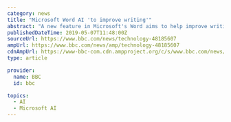 ```yaml
---
category: news
title: "Microsoft Word AI 'to improve writing'"
abstract: "A new feature in Microsoft's Word aims to help improve writing beyond the usual grammar fixes. Using artificial intelligence, Ideas will suggest rewrites for clunky sentences as well as changes to make sure language is gender inclusive. It will help users ..."
publishedDateTime: 2019-05-07T11:48:00Z
sourceUrl: https://www.bbc.com/news/technology-48185607
ampUrl: https://www.bbc.com/news/amp/technology-48185607
cdnAmpUrl: https://www-bbc-com.cdn.ampproject.org/c/s/www.bbc.com/news/amp/technology-48185607
type: article

provider:
  name: BBC
  id: bbc

topics:
  - AI
  - Microsoft AI
---
```

